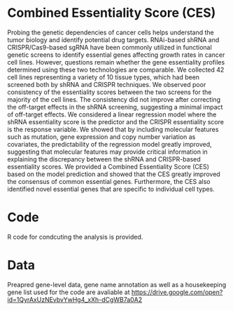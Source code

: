 # Combined Essentiality Score (CES)

Probing the genetic dependencies of cancer cells helps understand the tumor biology and identify potential drug targets. RNAi-based shRNA and CRISPR/Cas9-based sgRNA have been commonly utilized in functional genetic screens to identify essential genes affecting growth rates in cancer cell lines. However, questions remain whether the gene essentiality profiles determined using these two technologies are comparable. 
We collected 42 cell lines representing a variety of 10 tissue types, which had been screened both by shRNA and CRISPR techniques. We observed poor consistency of the essentiality scores between the two screens for the majority of the cell lines. The consistency did not improve after correcting the off-target effects in the shRNA screening, suggesting a minimal impact of off-target effects. 
We considered a linear regression model where the shRNA essentiality score is the predictor and the CRISPR essentiality score is the response variable. We showed that by including molecular features such as mutation, gene expression and copy number variation as covariates, the predictability of the regression model greatly improved, suggesting that molecular features may provide critical information in explaining the discrepancy between the shRNA and CRISPR-based essentiality scores.
We provided a Combined Essentiality Score (CES) based on the model prediction and showed that the CES greatly improved the consensus of common essential genes. Furthermore, the CES also identified novel essential genes that are specific to individual cell types. 


# Code 
R code for condcuting the analysis is provided.

# Data
Preapred gene-level data, gene name annotation as well as a housekeeping gene list used for the code are avaliable at https://drive.google.com/open?id=1QyrAxUzNEvbvYwHg4_xXh-dCgWB7a0A2



